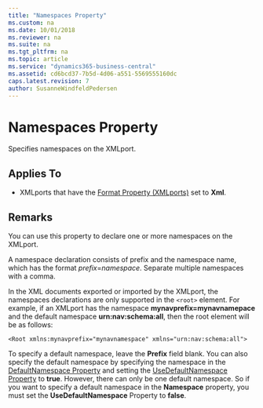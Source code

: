 ```yaml
---
title: "Namespaces Property"
ms.custom: na
ms.date: 10/01/2018
ms.reviewer: na
ms.suite: na
ms.tgt_pltfrm: na
ms.topic: article
ms.service: "dynamics365-business-central"
ms.assetid: cd6bcd37-7b5d-4d06-a551-5569555160dc
caps.latest.revision: 7
author: SusanneWindfeldPedersen
---
```


 

# Namespaces Property
Specifies namespaces on the XMLport.  
  
## Applies To  
  
-   XMLports that have the [Format Property (XMLports)](devenv-format-xmlports-property.md) set to **Xml**.  
  
## Remarks  
 You can use this property to declare one or more namespaces on the XMLport.  
  
 A namespace declaration consists of prefix and the namespace name, which has the format *prefix*=*namespace*. Separate multiple namespaces with a comma.  
  
 In the XML documents exported or imported by the XMLport, the namespaces declarations are only supported in the `<root>` element. For example, if an XMLport has the namespace **mynavprefix=mynavnamepace** and the default namespace **urn:nav:schema:all**, then the root element will be as follows:  
  
 `<Root xmlns:mynavprefix="mynavnamespace" xmlns="urn:nav:schema:all">`  
  
 To specify a default namespace, leave the **Prefix** field blank. You can also specify the default namespace by specifying the namespace in the [DefaultNamespace Property](devenv-defaultnamespace-property.md) and setting the [UseDefaultNamespace Property](devenv-usedefaultnamespace-property.md) to **true**. However, there can only be one default namespace. So if you want to specify a default namespace in the **Namespace** property, you must set the **UseDefaultNamespace** Property to **false**.  
<!--
 For more information about namespaces with XMLports, see [Using Namespaces with XMLports](Using-Namespaces-with-XMLports.md).  
  
## See Also  
 [Designing XMLports](Designing-XMLports.md)   
 [How to: Create XMLports](How-to--Create-XMLports.md) -->